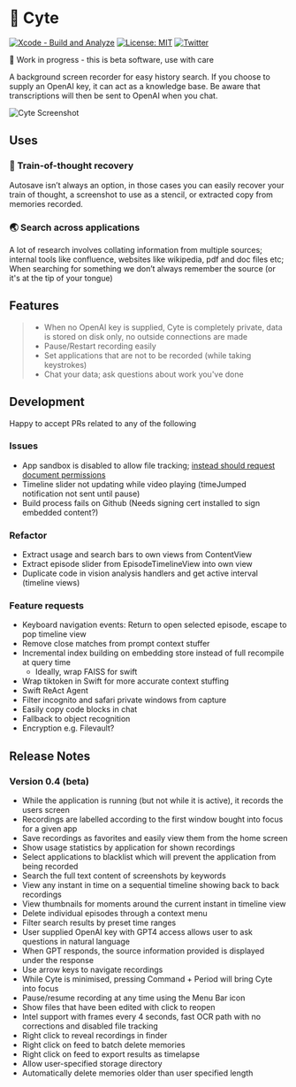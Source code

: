 # 🧐 Cyte

[![Xcode - Build and Analyze](https://github.com/shaunnarayan/cytev2/actions/workflows/swift-xcode.yml/badge.svg)](https://github.com/shaunnarayan/cytev2/actions/workflows/swift-xcode.yml)
[![License: MIT](https://img.shields.io/badge/License-MIT-yellow.svg)](https://opensource.org/licenses/MIT) 
[![Twitter](https://img.shields.io/twitter/url/https/twitter.com/cataddict42.svg?style=social&label=%20%40CatAddict42)](https://twitter.com/cataddict42)

🚧 Work in progress - this is beta software, use with care

A background screen recorder for easy history search. 
If you choose to supply an OpenAI key, it can act as a knowledge base. Be aware that transcriptions will then be sent to OpenAI when you chat.

![Cyte Screenshot](assets/images/cyte.gif)

## Uses

### 🧠 Train-of-thought recovery

Autosave isn’t always an option, in those cases you can easily recover your train of thought, a screenshot to use as a stencil, or extracted copy from memories recorded.

### 🌏 Search across applications

A lot of research involves collating information from multiple sources; internal tools like confluence, websites like wikipedia, pdf and doc files etc; When searching for something we don’t always remember the source (or it's at the tip of your tongue)

## Features

> - When no OpenAI key is supplied, Cyte is completely private, data is stored on disk only, no outside connections are made
> - Pause/Restart recording easily
> - Set applications that are not to be recorded (while taking keystrokes)
> - Chat your data; ask questions about work you've done

## Development

Happy to accept PRs related to any of the following

### Issues

- App sandbox is disabled to allow file tracking; [instead should request document permissions](https://stackoverflow.com/a/70972475)
- Timeline slider not updating while video playing (timeJumped notification not sent until pause)
- Build process fails on Github (Needs signing cert installed to sign embedded content?)

### Refactor

- Extract usage and search bars to own views from ContentView
- Extract episode slider from EpisodeTimelineView into own view
- Duplicate code in vision analysis handlers and get active interval (timeline views)

### Feature requests
- Keyboard navigation events: Return to open selected episode, escape to pop timeline view
- Remove close matches from prompt context stuffer
- Incremental index building on embedding store instead of full recompile at query time
    * Ideally, wrap FAISS for swift
- Wrap tiktoken in Swift for more accurate context stuffing
- Swift ReAct Agent
- Filter incognito and safari private windows from capture
- Easily copy code blocks in chat
- Fallback to object recognition
- Encryption e.g. Filevault?


## Release Notes
### Version 0.4 (beta)
- While the application is running (but not while it is active), it records the users screen
- Recordings are labelled according to the first window bought into focus for a given app
- Save recordings as favorites and easily view them from the home screen
- Show usage statistics by application for shown recordings
- Select applications to blacklist which will prevent the application from being recorded
- Search the full text content of screenshots by keywords
- View any instant in time on a sequential timeline showing back to back recordings
- View thumbnails for moments around the current instant in timeline view
- Delete individual episodes through a context menu
- Filter search results by preset time ranges
- User supplied OpenAI key with GPT4 access allows user to ask questions in natural language
- When GPT responds, the source information provided is displayed under the response
- Use arrow keys to navigate recordings
- While Cyte is minimised, pressing Command + Period will bring Cyte into focus
- Pause/resume recording at any time using the Menu Bar icon
- Show files that have been edited with click to reopen
- Intel support with frames every 4 seconds, fast OCR path with no corrections and disabled file tracking
- Right click to reveal recordings in finder
- Right click on feed to batch delete memories
- Right click on feed to export results as timelapse
- Allow user-specified storage directory
- Automatically delete memories older than user specified length